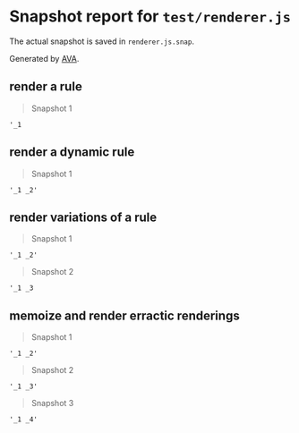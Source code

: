 # Snapshot report for `test/renderer.js`

The actual snapshot is saved in `renderer.js.snap`.

Generated by [AVA](https://ava.li).

## render a rule

> Snapshot 1

    '_1

## render a dynamic rule

> Snapshot 1

    '_1 _2'

## render variations of a rule

> Snapshot 1

    '_1 _2'

> Snapshot 2

    '_1 _3

## memoize and render erractic renderings

> Snapshot 1

    '_1 _2'

> Snapshot 2

    '_1 _3'

> Snapshot 3

    '_1 _4'